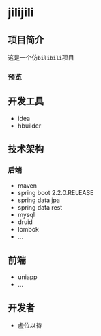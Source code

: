 # jilijili

## 项目简介

这是一个仿`bilibili`项目

### 预览

[](https://github.com/iscolt/img_of_colt/blob/master/img/jilijili/menu.jpg?raw=true)
[](https://github.com/iscolt/img_of_colt/blob/master/img/jilijili/index.jpg?raw=true)


## 开发工具
- idea
- hbuilder

## 技术架构

### 后端
- maven
- spring boot 2.2.0.RELEASE
- spring data jpa
- spring data rest
- mysql
- druid
- lombok
- ...

## 前端
- uniapp
- ...

## 开发者

- 虚位以待
